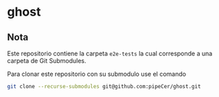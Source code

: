 # ghost

## Nota

Este repositorio contiene la carpeta `e2e-tests` la cual corresponde a una carpeta de Git Submodules. 

Para clonar este repositorio con su submodulo use el comando

```bash
git clone --recurse-submodules git@github.com:pipeCer/ghost.git
```
